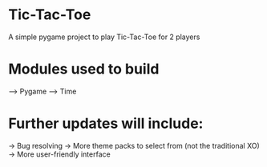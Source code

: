 # Tic-Tac-Toe
A simple pygame project to play Tic-Tac-Toe for 2 players


# Modules used to build
  --> Pygame
  --> Time

# Further updates will include:
  -> Bug resolving
  -> More theme packs to select from (not the traditional XO)
  -> More user-friendly interface
